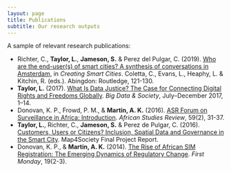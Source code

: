 ```yaml
---
layout: page
title: Publications
subtitle: Our research outputs
---
```


A sample of relevant research publications:
- Richter, C., **Taylor, L.**, **Jameson, S.** & Perez del Pulgar, C. (2019). <a href="https://www.routledge.com/Creating-Smart-Cities-1st-Edition/Coletta-Evans-Heaphy-Kitchin/p/book/9780815396253" target="_blank"> Who are the end-user(s) of smart cities? A synthesis of conversations in Amsterdam,</a> in _Creating Smart Cities_. Coletta, C., Evans, L., Heaphy, L. & Kitchin, R. (eds.). Abingdon: Routledge, 121-130.
- **Taylor, L.** (2017). <a href="https://doi.org/10.1177/2053951717736335" target="_blank"> What Is Data Justice? The Case for Connecting Digital Rights and Freedoms Globally</a>. _Big Data & Society_, July–December 2017, 1–14.
- Donovan, K. P., Frowd, P. M., & **Martin, A. K.** (2016). <a href="https://doi.org/10.1017/asr.2016.35" target="_blank"> ASR Forum on Surveillance in Africa: Introduction</a>. _African Studies Review_, 59(2), 31-37.
- **Taylor, L.**, Richter, C., **Jameson, S.** & Perez de Pulgar, C. (2016). <a href="https://ssrn.com/abstract=2792565" target="_blank"> Customers, Users or Citizens? Inclusion, Spatial Data and Governance in the Smart City</a>. Map4Society Final Project Report.
- Donovan, K. P., & **Martin, A. K.** (2014). <a href="http://dx.doi.org/10.5210/fm.v19i2.4351" target="_blank">The Rise of African SIM Registration: The Emerging Dynamics of Regulatory Change</a>. _First Monday_, 19(2-3).
